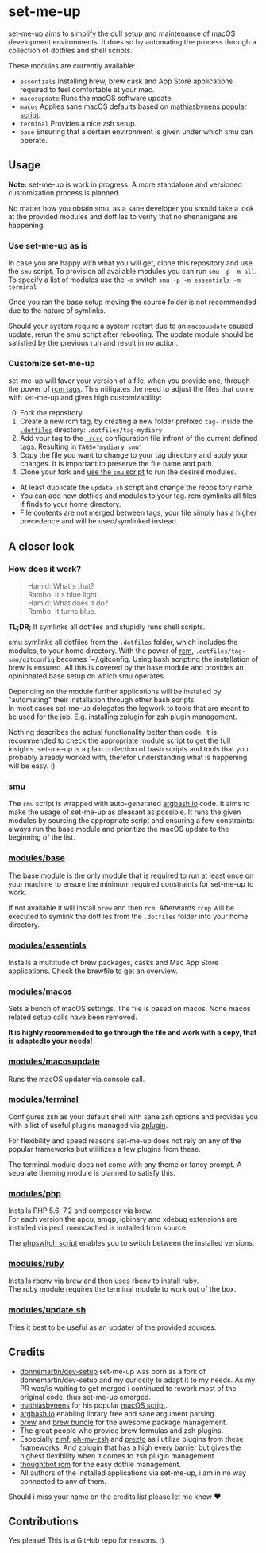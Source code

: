 # set-me-up

set-me-up aims to simplify the dull setup and maintenance of macOS development environments.
It does so by automating the process through a collection of dotfiles and shell scripts.

These modules are currently available:

* `essentials` Installing brew, brew cask and App Store applications required to feel comfortable at your mac.
* `macosupdate` Runs the macOS software update. 
* `macos` Applies sane macOS defaults based on [mathiasbynens popular script](https://github.com/mathiasbynens/dotfiles/blob/master/.macos).
* `terminal` Provides a nice zsh setup.
* `base` Ensuring that a certain environment is given under which smu can operate.

## Usage

**Note:** set-me-up is work in progress. A more standalone and versioned customization process is planned. 

No matter how you obtain smu, as a sane developer you should take a look at the provided modules and dotfiles to verify that no shenanigans are happening.

### Use set-me-up as is

In case you are happy with what you will get, clone this repository and use the `smu` script. 
To provision all available modules you can run `smu -p -m all`. To specify a list of modules use the `-m` switch `smu -p -m essentials -m terminal`  

Once you ran the base setup moving the source folder is not recommended due to the nature of symlinks.

Should your system require a system restart due to an `macosupdate` caused update, rerun the smu script after rebooting. The update module should be satisfied by the previous run and result in no action. 
 
### Customize set-me-up

set-me-up will favor your version of a file, when you provide one, through the power of [rcm tags](http://thoughtbot.github.io/rcm/rcup.1.html).
This mitigates the need to adjust the files that come with set-me-up and gives high customizability: 

0. Fork the repository
1. Create a new rcm tag, by creating a new folder prefixed `tag-` inside the [`.dotfiles`](.dotfiles) directory: `.dotfiles/tag-mydiary`
2. Add your tag to the [`.rcrc`](.rcrc) configuration file infront of the current defined tags. Resulting in `TAGS="mydiary smu"`
3. Copy the file you want to change to your tag directory and apply your changes. It is important to preserve the file name and path. 
4. Clone your fork and [use the `smu` script](#use-set-me-up-as-is) to run the desired modules.


* At least duplicate the `update.sh` script and change the repository name.
* You can add new dotfiles and modules to your tag. rcm symlinks all files if finds to your home directory. 
* File contents are not merged between tags, your file simply has a higher precedence and will be used/symlinked instead.

## A closer look

### How does it work?

> Hamid: What's that?  
> Rambo: It's blue light.  
> Hamid: What does it do?  
> Rambo: It turns blue.

**TL;DR;** It symlinks all dotfiles and stupidly runs shell scripts. 



smu symlinks all dotfiles from the `.dotfiles` folder, which includes the modules, to your home directory. With the power of [rcm](https://github.com/thoughtbot/rcm), `.dotfiles/tag-smu/gitconfig` becomes `~/.gitconfig. Using bash scripting the installation of brew is ensured. All this is covered by the base module and provides an opinionated base setup on which smu operates. 

Depending on the module further applications will be installed by "automating" their installation through other bash scripts.  
In most cases set-me-up delegates the legwork to tools that are meant to be used for the job. E.g. installing zplugin for zsh plugin management. 

Nothing describes the actual functionality better than code. It is recommended to check the appropriate module script to get the full insights. 
set-me-up is a plain collection of bash scripts and tools that you probably already worked with, therefor understanding what is happening will be easy. :)  

### [smu](smu)

The `smu` script is wrapped with auto-generated [argbash.io](https://argbash.io/) code. It aims to make the usage of set-me-up as pleasant as possible.
It runs the given modules by sourcing the appropriate script and ensuring a few constraints: always run the base module and prioritize the macOS update to the beginning of the list. 

### [modules/base](.dotfiles/base)

The base module is the only module that is required to run at least once on your machine to ensure the minimum required constraints for set-me-up to work. 

If not available it will install `brew` and then `rcm`. Afterwards `rcup` will be executed to symlink the dotfiles from the `.dotfiles` folder into your home directory. 

### [modules/essentials](.dotfiles/tag-smu/modules/essentials)

Installs a multitude of brew packages, casks and Mac App Store applications. Check the brewfile to get an overview. 

### [modules/macos](.dotfiles/tag-smu/modules/macos)

Sets a bunch of macOS settings. The file is based on macos. None macos related setup calls have been removed. 

**It is highly recommended to go through the file and work with a copy, that is adaptedto your needs!**

### [modules/macosupdate](.dotfiles/tag-smu/modules/macosupdate)

Runs the macOS updater via console call. 

### [modules/terminal](.dotfiles/tag-smu/modules/terminal)

Configures zsh as your default shell with sane zsh options and provides you with a list of useful plugins managed via [zplugin](https://github.com/zdharma/zplugin). 

For flexibility and speed reasons set-me-up does not rely on any of the popular frameworks but utilitizes a few plugins from these. 

The terminal module does not come with any theme or fancy prompt. A separate theming module is planned to satisfy this. 

### [modules/php](.dotfiles/tag-smu/modules/php)

Installs PHP 5.6, 7.2 and composer via brew.  
For each version the apcu, amqp, igbinary and xdebug extensions are installed via pecl, memcached is installed from source.
 
The [phpswitch script](https://github.com/philcook/brew-php-switcher) enables you to switch between the installed versions.

### [modules/ruby](.dotfiles/tag-smu/modules/ruby)

Installs rbenv via brew and then uses rbenv to install ruby.  
The ruby module requires the terminal module to work out of the box.

### [modules/update.sh](.dotfiles/tag-smu/modules/update.sh)

Tries it best to be useful as an updater of the provided sources.

## Credits

* [donnemartin/dev-setup](https://github.com/donnemartin/dev-setup)
  set-me-up was born as a fork of donnemartin/dev-setup and my curiosity to adapt it to my needs.
  As my PR was/is waiting to get merged i continued to rework most of the original code, thus set-me-up emerged.  
* [mathiasbynens](https://github.com/mathiasbynens/dotfiles) for his popular [macOS script](https://github.com/mathiasbynens/dotfiles/blob/master/.macos).   
* [argbash.io](https://argbash.io/) enabling library free and sane argument parsing.
* [brew](https://brew.sh/) and [brew bundle](https://github.com/Homebrew/homebrew-bundle) for the awesome package management.
* The great people who provide brew formulas and zsh plugins.  
* Especially [zimf](https://github.com/zimfw/zimfw), [oh-my-zsh](https://github.com/robbyrussell/oh-my-zsh/) and [prezto](https://github.com/sorin-ionescu/prezto) as i utilize plugins from these frameworks. And zplugin that has a high every barrier but gives the highest flexibility when it comes to zsh plugin management.  
* [thoughtbot rcm](https://github.com/thoughtbot/rcm) for the easy dotfile management. 
* All authors of the installed applications via set-me-up, i am in no way connected to any of them.

Should i miss your name on the credits list please let me know :heart:

## Contributions

Yes please! This is a GitHub repo for reasons. :)
